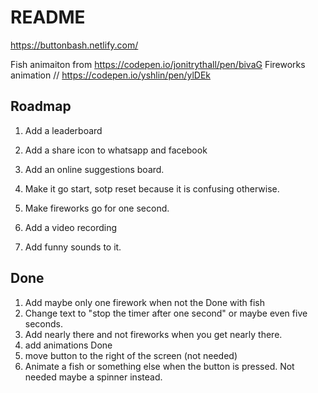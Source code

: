 
# README
https://buttonbash.netlify.com/

Fish animaiton from https://codepen.io/jonitrythall/pen/bivaG
Fireworks animation // https://codepen.io/yshlin/pen/ylDEk

## Roadmap
1. Add a leaderboard
1. Add a share icon to whatsapp and facebook

1. Add an online suggestions board.
1. Make it go start, sotp reset because it is confusing otherwise. 
1. Make fireworks go for one second. 
1. Add a video recording
1. Add funny sounds to it.

## Done 
1. Add maybe only one firework when not the Done with fish 
1. Change text to "stop the timer after one second" or maybe even five seconds.
1. Add nearly there and not fireworks when you get nearly there. 
1. add animations Done
1. move button to the right of the screen (not needed)
1. Animate a fish or something else when the button is pressed. Not needed maybe a spinner instead. 

